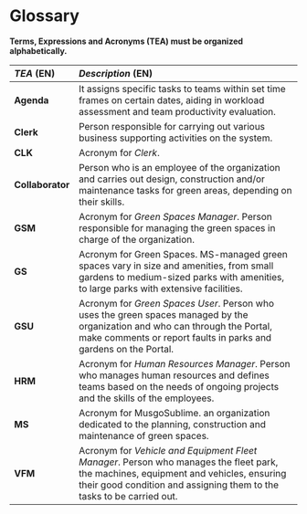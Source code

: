 # Glossary

**Terms, Expressions and Acronyms (TEA) must be organized alphabetically.**

| **_TEA_** (EN)   | **_Description_** (EN)                                                                                                                                                                                                                                                                                                                                             |                                       
|:-----------------|:-------------------------------------------------------------------------------------------------------------------------------------------------------------------------------------------------------------------------------------------------------------------------------------------------------------------------------------------------------------------|
| **Agenda**       | It assigns specific tasks to teams within set time frames on certain dates, aiding in workload assessment and team productivity evaluation.                                                                                                                                                                                                                        |
| **Clerk**        | Person responsible for carrying out various business supporting activities on the system.                                                                                                                                                                                                                                                                          |
| **CLK**          | Acronym for _Clerk_.                                                                                                                                                                                                                                                                                                                                               |
| **Collaborator** | Person who is an employee of the organization and carries out design, construction and/or maintenance tasks for green areas, depending on their skills.                                                                                                                                                                                                            |
| **GSM**          | Acronym for _Green Spaces Manager_.  Person responsible for managing the green spaces in charge of the organization.                                                                                                                                                                                                                                               |
| **GS**           | Acronym for Green Spaces. MS-managed green spaces vary in size and amenities, from small gardens to medium-sized parks with amenities, to large parks with extensive facilities.                                                                                                                                                                                   |
| **GSU**          | Acronym for _Green Spaces User_.  Person who uses the green spaces managed by the organization and who can through the Portal, make comments or report faults in parks and gardens on the Portal.                                                                                                                                                                  |
| **HRM**          | Acronym for _Human Resources Manager_.  Person who manages human resources and defines teams based on the needs of ongoing projects and the skills of the employees.                                                                                                                                                                                               |
| **MS**           | Acronym for MusgoSublime. an organization dedicated to the planning, construction and maintenance of green spaces.                                                                                                                                                                                                                                                 |
| **VFM**          | Acronym for _Vehicle and Equipment Fleet Manager_.  Person who manages the fleet park, the machines, equipment and vehicles, ensuring their good condition and assigning them to the tasks to be carried out.                                                                                                                                                      |
  









